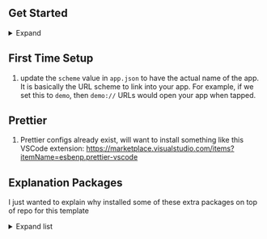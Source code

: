 ## Get Started

<details>
  <summary>Expand</summary>
  
  1. Make sure you meet these requirements https://docs.expo.dev/get-started/installation/
  2. Make sure you run `npm install -g expo-cli` to get the latest version
  2. `yarn`
  3. `yarn start`
  4. A prompt should show up to let you know how to start web, ios or android. However if this is your first time using expo you may need to open up the iOS simulator or android emulator first. i.e. `open -a Simulator && yarn start`
</details>

## First Time Setup

1. update the `scheme` value in `app.json` to have the actual name of the app. It is basically the URL scheme to link into your app. For example, if we set this to `demo`, then `demo://` URLs would open your app when tapped.

## Prettier

1. Prettier configs already exist, will want to install something like this VSCode extension: https://marketplace.visualstudio.com/items?itemName=esbenp.prettier-vscode

## Explanation Packages

I just wanted to explain why installed some of these extra packages on top of repo for this template

<details>
  <summary>Expand list</summary>

  <details>
    <summary>lodash</summary>
    
    Just a lot of useful syntatical sugar util functions
  </details>

  <details>
    <summary>eslint</summary>
    
    Prerequisite dependency for eslint-config-airbnb but mainly because I wanted linting
  </details>

  <details>
    <summary>eslint-config-airbnb</summary>
    
    A good starting point for linting rules
  </details>

  <details>
    <summary>eslint-plugin-import</summary>
    
    Prerequisite dependency for eslint-config-airbnb
  </details>

  <details>
    <summary>eslint-plugin-react</summary>
    
    Prerequisite dependency for eslint-config-airbnb
  </details>

  <details>
    <summary>eslint-plugin-react-hooks</summary>
    
    Prerequisite dependency for eslint-config-airbnb
  </details>

  <details>
    <summary>eslint-plugin-jsx-a11y</summary>
    
    Prerequisite dependency for eslint-config-airbnb
  </details>

  <details>
    <summary>eslint-plugin-react-native</summary>
    
    Specific linting rules for react native
  </details>

  <details>
    <summary>eslint-plugin-jest</summary>
    
    Specific linting rules for jest
  </details>

  <details>
    <summary>prettier</summary>
    
    To automatically pretty up the code base
  </details>

  <details>
    <summary>eslint-plugin-prettier</summary>
    
    Runs prettier as eslint
  </details>

  <details>
    <summary>eslint-config-prettier</summary>
    
    Dependency for eslint-plugin-prettier
  </details>

  <details>
    <summary>eslint-import-resolver-babel-module</summary>
    
    For absolute pathing. A `babel-plugin-module-resolver` for `eslint-plugin-import`
  </details>

  <details>
    <summary>@typescript-eslint/parser</summary>
    
    Facilitates use of eslint with typescript
  </details>

  <details>
    <summary>@typescript-eslint/eslint-plugin</summary>
    
    Adds or extends rules with typescript specific features
  </details>
</details>
